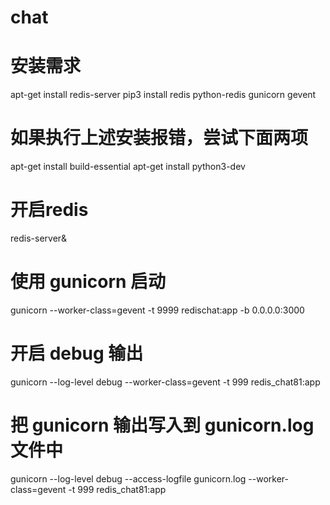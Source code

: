 # chat

# 安装需求

apt-get install redis-server
pip3 install redis python-redis gunicorn gevent

# 如果执行上述安装报错，尝试下面两项
apt-get install build-essential
apt-get install python3-dev

# 开启redis
redis-server&
# 使用 gunicorn 启动
gunicorn --worker-class=gevent -t 9999 redischat:app -b 0.0.0.0:3000
# 开启 debug 输出
gunicorn --log-level debug --worker-class=gevent -t 999 redis_chat81:app
# 把 gunicorn 输出写入到 gunicorn.log 文件中
gunicorn --log-level debug --access-logfile gunicorn.log --worker-class=gevent -t 999 redis_chat81:app
